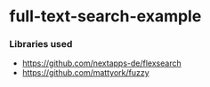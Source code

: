 full-text-search-example
========================
### Libraries used
- https://github.com/nextapps-de/flexsearch
- https://github.com/mattyork/fuzzy
